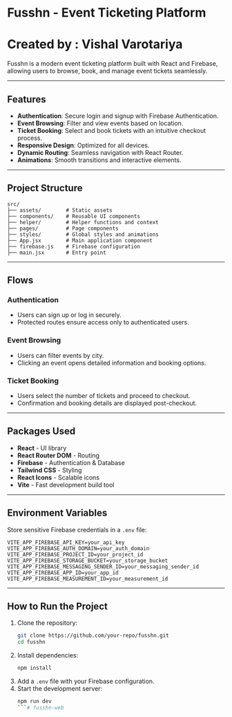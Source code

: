 # Fusshn - Event Ticketing Platform
# Created by : Vishal Varotariya

Fusshn is a modern event ticketing platform built with React and Firebase, allowing users to browse, book, and manage event tickets seamlessly.

---

## Features

- **Authentication**: Secure login and signup with Firebase Authentication.
- **Event Browsing**: Filter and view events based on location.
- **Ticket Booking**: Select and book tickets with an intuitive checkout process.
- **Responsive Design**: Optimized for all devices.
- **Dynamic Routing**: Seamless navigation with React Router.
- **Animations**: Smooth transitions and interactive elements.

---

## Project Structure

```
src/
├── assets/        # Static assets
├── components/    # Reusable UI components
├── helper/        # Helper functions and context
├── pages/         # Page components
├── styles/        # Global styles and animations
├── App.jsx        # Main application component
├── firebase.js    # Firebase configuration
├── main.jsx       # Entry point
```

---

## Flows

### Authentication
- Users can sign up or log in securely.
- Protected routes ensure access only to authenticated users.

### Event Browsing
- Users can filter events by city.
- Clicking an event opens detailed information and booking options.

### Ticket Booking
- Users select the number of tickets and proceed to checkout.
- Confirmation and booking details are displayed post-checkout.

---

## Packages Used

- **React** - UI library
- **React Router DOM** - Routing
- **Firebase** - Authentication & Database
- **Tailwind CSS** - Styling
- **React Icons** - Scalable icons
- **Vite** - Fast development build tool

---

## Environment Variables

Store sensitive Firebase credentials in a `.env` file:

```
VITE_APP_FIREBASE_API_KEY=your_api_key
VITE_APP_FIREBASE_AUTH_DOMAIN=your_auth_domain
VITE_APP_FIREBASE_PROJECT_ID=your_project_id
VITE_APP_FIREBASE_STORAGE_BUCKET=your_storage_bucket
VITE_APP_FIREBASE_MESSAGING_SENDER_ID=your_messaging_sender_id
VITE_APP_FIREBASE_APP_ID=your_app_id
VITE_APP_FIREBASE_MEASUREMENT_ID=your_measurement_id
```

---

## How to Run the Project

1. Clone the repository:
   ```bash
   git clone https://github.com/your-repo/fusshn.git
   cd fusshn
   ```
2. Install dependencies:
   ```bash
   npm install
   ```
3. Add a `.env` file with your Firebase configuration.
4. Start the development server:
   ```bash
   npm run dev
   ```#   f u s s h n - w e b  
 